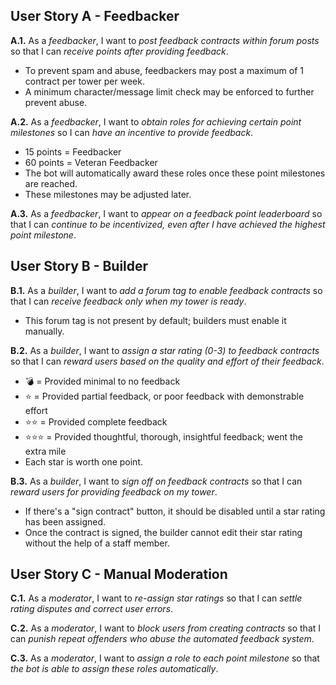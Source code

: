 ## User Story A - Feedbacker

**A.1.** As a *feedbacker*, I want to *post feedback contracts within forum posts* so that I can *receive points after providing feedback*.
* To prevent spam and abuse, feedbackers may post a maximum of 1 contract per tower per week.
* A minimum character/message limit check may be enforced to further prevent abuse.

**A.2.** As a *feedbacker*, I want to *obtain roles for achieving certain point milestones* so I can *have an incentive to provide feedback*.
* 15 points = Feedbacker
* 60 points = Veteran Feedbacker
* The bot will automatically award these roles once these point milestones are reached.
* These milestones may be adjusted later.

**A.3.** As a *feedbacker*, I want to *appear on a feedback point leaderboard* so that I can *continue to be incentivized, even after I have achieved the highest point milestone*.


## User Story B - Builder

**B.1.** As a *builder*, I want to *add a forum tag to enable feedback contracts* so that I can *receive feedback only when my tower is ready*.
* This forum tag is not present by default; builders must enable it manually.

**B.2.** As a *builder*, I want to *assign a star rating (0-3) to feedback contracts* so that I can *reward users based on the quality and effort of their feedback*.
* 💣 = Provided minimal to no feedback
* ⭐ = Provided partial feedback, or poor feedback with demonstrable effort
* ⭐⭐ = Provided complete feedback
* ⭐⭐⭐ = Provided thoughtful, thorough, insightful feedback; went the extra mile
* Each star is worth one point.

**B.3.** As a *builder*, I want to *sign off on feedback contracts* so that I can *reward users for providing feedback on my tower*.
* If there's a "sign contract" button, it should be disabled until a star rating has been assigned.
* Once the contract is signed, the builder cannot edit their star rating without the help of a staff member.


## User Story C - Manual Moderation

**C.1.** As a *moderator*, I want to *re-assign star ratings* so that I can *settle rating disputes and correct user errors*.

**C.2.** As a *moderator*, I want to *block users from creating contracts* so that I can *punish repeat offenders who abuse the automated feedback system*.

**C.3.** As a *moderator*, I want to *assign a role to each point milestone* so that *the bot is able to assign these roles automatically*.